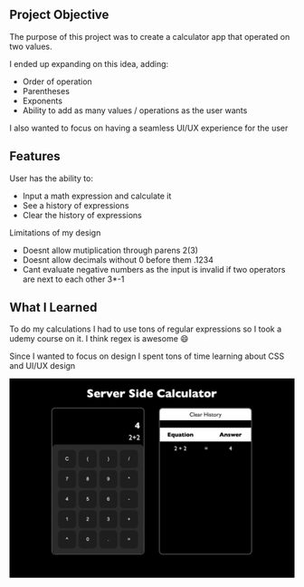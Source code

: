 ## Project Objective

The purpose of this project was to create a calculator app that operated on two values.

I ended up expanding on this idea, adding:

-   Order of operation
-   Parentheses
-   Exponents
-   Ability to add as many values / operations as the user wants

I also wanted to focus on having a seamless UI/UX experience for the user

## Features

User has the ability to:

-   Input a math expression and calculate it
-   See a history of expressions
-   Clear the history of expressions

Limitations of my design

-   Doesnt allow mutiplication through parens 2(3)
-   Doesnt allow decimals without 0 before them .1234
-   Cant evaluate negative numbers as the input is invalid if two operators are next to each other 3\*-1

## What I Learned

To do my calculations I had to use tons of regular expressions so I took a udemy course on it. I think regex is awesome 😄

Since I wanted to focus on design I spent tons of time learning about CSS and UI/UX design

![Screenshot](ServerSideCalculator.png)
